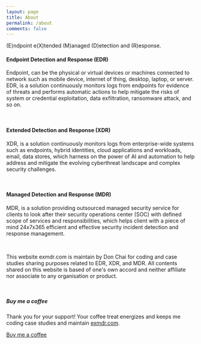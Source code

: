 ```yaml
---
layout: page
title: About
permalink: /about
comments: false
---
```


<div class="row justify-content-between">
<div class="col-md-8 pr-5">

<p>(E)ndpoint e(X)tended (M)anaged (D)etection and (R)esponse.</p>

<h4>Endpoint Detection and Response (EDR)</h4>
<p>Endpoint, can be the physical or virtual devices or machines connected to network such as mobile device, internet of thing, desktop, laptop, or server. EDR, is a solution continuously monitors logs from endpoints for evidence of threats and performs automatic actions to help mitigate the risks of system or credential exploitation, data exfiltration, ransomware attack, and so on.</p>
<br>
<h4>Extended Detection and Response (XDR)</h4>
<p>XDR, is a solution continuously monitors logs from enterprise-wide systems such as endpoints, hybrid identities, cloud applications and workloads, email, data stores, which harness on the power of AI and automation to help address and mitigate the evolving cyberthreat landscape and complex security challenges.</p>
<br>
<h4>Managed Detection and Response (MDR)</h4>
<p>MDR, is a solution providing outsourced managed security service for clients to look after their security operations center (SOC) with defined scope of services and responsibilities, which helps client with a piece of mind 24x7x365 efficient and effective security incident detection and response management.</p>
<br>
<p>This website exmdr.com is maintain by Don Chai for coding and case studies sharing purposes related to EDR, XDR, and MDR. All contents shared on this website is based of one's own accord and neither affiliate nor associate to any organisation or product.</p>
<br>
</div>

<div class="col-md-4">

<div class="sticky-top sticky-top-80">
<h5>Buy me a coffee</h5>

<p>Thank you for your support! Your coffee treat energizes and keeps me coding case studies and maintain <a target="_blank" href="https://exmdr.com">exmdr.com</a>.</p>

<a target="_blank" href="https://www.buymeacoffee.com/donchai" class="btn btn-danger">Buy me a coffee</a>

</div>
</div>
</div>

